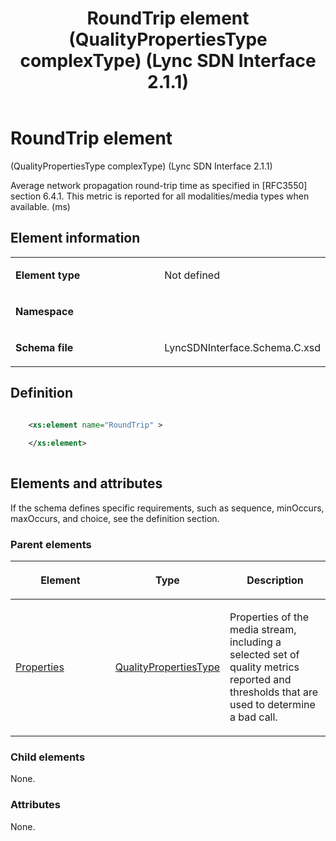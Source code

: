 ﻿---
title: RoundTrip element (QualityPropertiesType complexType) (Lync SDN Interface 2.1.1)
TOCTitle: RoundTrip element
ms:assetid: 3cda08b3-32c3-4f97-7f50-5ac72db8708e
ms:mtpsurl: https://msdn.microsoft.com/library/Dn912813(v=office.15)
ms:contentKeyID: 64126982
ms.date: 02/16/2015
mtps_version: v=office.15
dev_langs:
- xml
---

# RoundTrip element 

(QualityPropertiesType complexType) (Lync SDN Interface 2.1.1)

Average network propagation round-trip time as specified in \[RFC3550\] section 6.4.1. This metric is reported for all modalities/media types when available. (ms)

## Element information

<table>
<colgroup>
<col style="width: 50%" />
<col style="width: 50%" />
</colgroup>
<tbody>
<tr class="odd">
<td><p><strong>Element type</strong></p></td>
<td><p>Not defined</p></td>
</tr>
<tr class="even">
<td><p><strong>Namespace</strong></p></td>
<td><p></p></td>
</tr>
<tr class="odd">
<td><p><strong>Schema file</strong></p></td>
<td><p>LyncSDNInterface.Schema.C.xsd</p></td>
</tr>
</tbody>
</table>


## Definition

```xml

    <xs:element name="RoundTrip" >
    
    </xs:element>
  
```

## Elements and attributes

If the schema defines specific requirements, such as sequence, minOccurs, maxOccurs, and choice, see the definition section.

### Parent elements

<table>
<colgroup>
<col style="width: 33%" />
<col style="width: 33%" />
<col style="width: 33%" />
</colgroup>
<thead>
<tr class="header">
<th><p>Element</p></th>
<th><p>Type</p></th>
<th><p>Description</p></th>
</tr>
</thead>
<tbody>
<tr class="odd">
<td><p><a href="properties-element-qualitytype-complextype-lync-sdn-interface-2-1-1.md">Properties</a></p></td>
<td><p><a href="qualitypropertiestype-complextype-lync-sdn-interface-2-1-1.md">QualityPropertiesType</a></p></td>
<td><p>Properties of the media stream, including a selected set of quality metrics reported and thresholds that are used to determine a bad call.</p></td>
</tr>
</tbody>
</table>


### Child elements

None.

### Attributes

None.

